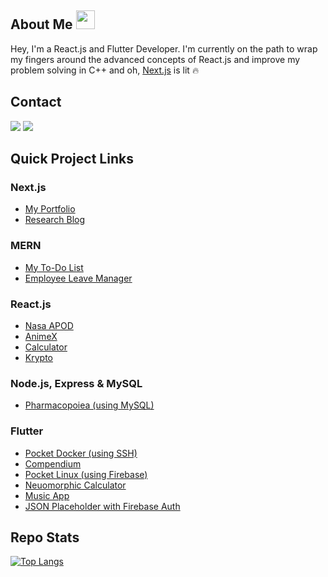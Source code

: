 ## About Me <img src="https://media.giphy.com/media/WUlplcMpOCEmTGBtBW/giphy.gif" width="30">
Hey,
I'm a React.js and Flutter Developer.
I'm currently on the path to wrap my fingers around the advanced concepts of React.js and improve my problem solving in C++ and oh, [Next.js](https://nextjs.org/) is lit 🔥

## Contact
<a href="mailto:kevdanngovead@gmail.com"><img src="https://img.shields.io/badge/Gmail-D14836?style=for-the-badge&logo=gmail&logoColor=white"></a> <a href="https://www.linkedin.com/in/kevkanae"><img src="https://img.shields.io/badge/LinkedIn-0077B5?style=for-the-badge&logo=linkedin&logoColor=white"></a> 

## Quick Project Links
### Next.js
- [My Portfolio](https://github.com/kevkanae/kanae-portfolio)
- [Research Blog](https://github.com/kevkanae/BloggerWeb)

### MERN
- [My To-Do List](https://github.com/kevkanae/crud-mern-stack)
- [Employee Leave Manager](https://github.com/kevkanae/Employee-Leave-Manager)

### React.js
- [Nasa APOD](https://github.com/kevkanae/nasa-apod-ReactJS)  
- [AnimeX](https://github.com/kevkanae/Anime-List)
- [Calculator](https://kevkanae.github.io/Calci-ReactJS/)
- [Krypto](https://github.com/kevkanae/krypto)

### Node.js, Express & MySQL
- [Pharmacopoiea (using MySQL)](https://github.com/kevkanae/Pharmacopoeia)

### Flutter
- [Pocket Docker (using SSH)](https://github.com/kevkanae/pocket_docker) 
- [Compendium](https://github.com/kevkanae/Compendium)
- [Pocket Linux (using Firebase)](https://github.com/kevkanae/Terminal_App)
- [Neuomorphic Calculator](https://github.com/kevkanae/Flutter-Calculator)
- [Music App](https://github.com/kevkanae/music_app)
- [JSON Placeholder with Firebase Auth](https://github.com/kevkanae/flutter-JSON-Firebase)

## Repo Stats
[![Top Langs](https://github-readme-stats.vercel.app/api/top-langs/?username=kevkanae&theme=buefy&layout=compact)](https://github.com/kevkanae/github-readme-stats)
